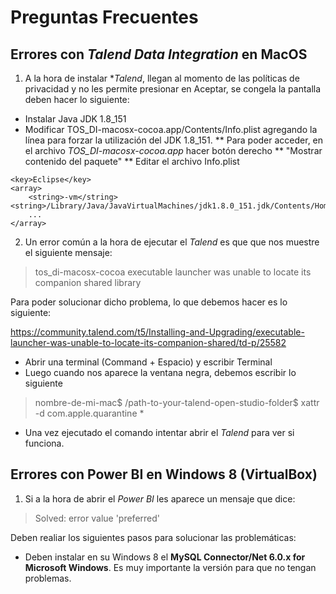 # Preguntas Frecuentes

## Errores con *Talend Data Integration* en MacOS

1) A la hora de instalar **Talend*, llegan al momento de las políticas de privacidad y no les permite presionar en Aceptar, se congela la pantalla deben hacer lo siguiente:

* Instalar Java JDK 1.8_151
* Modificar TOS_DI-macosx-cocoa.app/Contents/Info.plist agregando la línea para forzar la utilización del JDK 1.8_151. 
** Para poder acceder, en el archivo *TOS_DI-macosx-cocoa.app* hacer botón derecho 
** "Mostrar contenido del paquete"
** Editar el archivo Info.plist

``` plist
<key>Eclipse</key>
<array>
	<string>-vm</string><string>/Library/Java/JavaVirtualMachines/jdk1.8.0_151.jdk/Contents/Home/bin/java</string>
	...
</array>
```

2) Un error común a la hora de ejecutar el *Talend* es que que nos muestre el siguiente mensaje:

> tos_di-macosx-cocoa executable launcher was unable to locate its companion shared library

Para poder solucionar dicho problema, lo que debemos hacer es lo siguiente:

https://community.talend.com/t5/Installing-and-Upgrading/executable-launcher-was-unable-to-locate-its-companion-shared/td-p/25582

* Abrir una terminal (Command + Espacio) y escribir Terminal
* Luego cuando nos aparece la ventana negra, debemos escribir lo siguiente
> nombre-de-mi-mac$ /path-to-your-talend-open-studio-folder$ xattr -d com.apple.quarantine *

* Una vez ejecutado el comando intentar abrir el *Talend* para ver si funciona.


## Errores con Power BI en Windows 8 (VirtualBox)

1) Si a la hora de abrir el *Power BI* les aparece un mensaje que dice:

> Solved: error value 'preferred'

Deben realiar los siguientes pasos para solucionar las problemáticas:

* Deben instalar en su Windows 8 el **MySQL Connector/Net 6.0.x for Microsoft Windows**. Es muy importante la versión para que no tengan problemas.